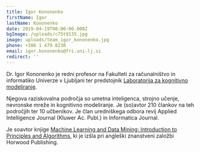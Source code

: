 ```yaml
---
title: Igor Kononenko
firstName: Igor
lastName: Kononenko
date: 2019-04-19T00:00:00.000Z
bgImage: /uploads/c75t9135.jpg
image: uploads/team_igor_kononenko.jpg
phone: +386 1 479 8230
email: igor.kononenko@fri.uni-lj.si
redirect: ''
---
```

Dr. Igor Kononenko je redni profesor na Fakulteti za računalništvo in informatiko Univerze v Ljubljani ter predstojnik [Laboratorija za kognitivno modeliranje](https://www.fri.uni-lj.si/sl/laboratorij/lkm).

Njegova raziskovalna področja so umetna inteligenca, strojno učenje, nevronske mreže in kognitivno modeliranje. Je (so)avtor 210 člankov na teh področjih ter 10 učbenikov. Je član uredniškega odbora revij Applied Intelligence Journal (Kluwer Ac. Publ.) in Informatica Journal.

Je soavtor knjige [Machine Learning and Data Mining: Introduction to Principles and Algorithms](http://mldmbook.fri.uni-lj.si/), ki je izšla pri angleški znanstveni založbi Horwood Publishing.
